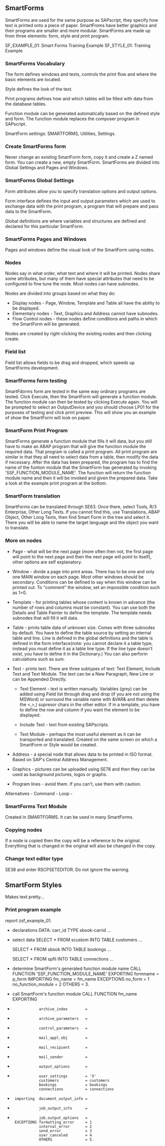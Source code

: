 ## SmartForms

SmartForms are used for the same purpose as SAPscript, they specify how text is
printed onto a piece of paper. SmartFroms have better graphics and their
programs are smaller and more modular. SmartForms are made up from three
elements: form, style and print program.

SF_EXAMPLE_01: Smart Forms Training Example
SF_STYLE_01: Training Example

### SmartForms Vocabulary

The form defines windows and texts, controls the print flow and where the basic
elements are located.

Style defines the look of the text.

Print programs defines how and which tables will be filled with data from the
database tables.

Function module can be generated automatically based on the defined style and
form. The function module replaces the composer program in SAPscript.

SmartForm settings: SMARTFORMS, Utilities, Settings.

### Create SmartForms form

Never change an existing SmartForm form, copy it and create a Z named form. You
can create a new, empty SmartForm. SmartForms are divided into Global Settings
and Pages and Windows.

### SmartForms Global Settings

Form attributes allow you to specify translation options and output options.

Form interface defines the input and output parameters which are used to
exchange data with the print program, a program that will prepare and pass data
to the SmartForm.

Global definitions are where variables and structures are defined and declared
for this particular SmartForm.

### SmartForms Pages and Windows

Pages and windows define the visual look of the SmartForm using nodes.

### Nodes

Nodes say in what order, what text and where it will be printed. Nodes share
some attributes, but many of them have special attributes that need to be
configured to fine tune the node. Most nodes can have subnodes.

Nodes are divided into groups based on what they do:
- Display nodes - Page, Window, Template and Table all have the ability to be
displayed.
- Elementary nodes - Text, Graphics and Address cannot have subnodes.
- Flow Control nodes - these nodes define conditions and paths in which the
SmartForm will be generated.

Nodes are created by right-clicking the existing nodes and then clicking create.

### Field list

Field list allows fields to be drag and dropped, which speeds up SmartForms
development.

### SmarfForms form testing

SmartFdorms form are tested in the same way ordinary programs are tested. Click
Execute, then the SmartForm will generate a function module. The function module
can then be tested by clicking Execute again. You will be prompted to select an
OutputDevice and you should choose LP01 for the purposes of testing and click
print preview. This will show you an example of show the SmartForm will look on
paper.

### SmartForm Print Program

SmartForms generate a function module that fills it will data, but you still
have to make an ABAP program that will give the function module the required
data. That program is called a print program. All print program are similar in
that they all need to select data from a table, then modify the data if necessary.
After the data has been prepared, the program has to find the name of the
funtion module that the SmartForm has generated by invoking
'SSF_FUNCTION_MODULE_NAME'. The function will return the function module name
and then it will be invoked and given the prepared data. Take a look at the
example print program at the bottom.  

### SmartForm translation

SmartForms can be translated through SE63. Once there, select Tools, R/3 Enterprise,
Other Long Texts. If you cannot find this, use Translations, ABAP Object,
Other Long Texts, then find Smart Form in the tree and select it. There you
will be able to name the target language and the object you want to translate.

### More on nodes

- Page - what will be the next page (more often then not, the first page will
point to the next page and then the next page will point to itself), other
options are self explanatory.

- Window - divide a page into print areas. There has to be one and only one MAIN
window on each page. Most other windows should be secondary. Conditions can be
defined to say when this window can be printed out. To "comment" the window, set
an impossible condition such as 1=0.

- Template - for printing tables whose content is known in advance (the number of
rows and columns must be constant). You can use both the Details and Table
Painter to define the template. The template needs subnodes that will fill it
will data.

- Table - prints table data of unknown size. Comes with three subnodes by default.
You have to define the table source by setting an internal table and line. Line
is defined in the global definitions and the table is defined in the form
interface(note: you cannot declare it a table type, instead you must define it
as a table line type. If the line type doesn't exist, you have to define it in
the Dictionary.) You can also perform calculations such as sum.

- Text - prints text. There are three subtypes of text: Text Element, Include
Text and Text Module. The text can be a New Paragraph, New Line or can be
Appended Directly.
    - Text Element - text is written manually. Variables (grey) can be added using
    Field list through drag and drop (if you are not using the MSWord) or
    surround the variable name with &VAR& and then delete the <,>,) supresor
    chars in the other editor. If in a template, you have to define the row and
    column if you want the element to be displayed.
    
    - Include Text - text from existing SAPscripts.
    
    - Text Module - perhaps the most useful element as it can be transported and
    translated. Created on the same screen on which a SmartForm or Style would
    be created.

- Address - a special node that allows data to be printed in ISO format. Based on
SAP's Central Address Management.

- Graphics - pictures can be uploaded using SE78 and then they can be used as
background pictures, logos or graphs.

- Program lines - avoid them. If you can't, use them with caution.

Alternatives - 
Command - 
Loop - 

### SmartForms Text Module

Created in SMARTFORMS. It can be used in many SmartForms.
    
### Copying nodes

If a node is copied then the copy will be a reference to the original.
Everything that is changed in the original will also be changed in the copy.

### Change text editor type

SE38 and enter RSCPSETEDITOR. Do not ignore the warning.

## SmartForm Styles

Makes text pretty...

### Print program example

report zsf_example_01.

* declarations
DATA: carr_id TYPE sbook-carrid ...

* select data
  SELECT * FROM scustom INTO TABLE customers ...

  SELECT * FROM sbook INTO TABLE bookings ...

  SELECT * FROM spfli INTO TABLE connections ...


* determine SmartForm's generated function module name
  CALL FUNCTION 'SSF_FUNCTION_MODULE_NAME'
       EXPORTING  formname           = p_form
       IMPORTING  fm_name            = fm_name
       EXCEPTIONS no_form            = 1
                  no_function_module = 2
                  OTHERS             = 3.

* call SmartForm's function module
  CALL FUNCTION fm_name
       EXPORTING
*                 archive_index        =
*                 archive_parameters   =
*                 control_parameters   =
*                 mail_appl_obj        =
*                 mail_recipient       =
*                 mail_sender          =
*                 output_options       =
*                 user_settings        = 'X'
                  customers            = customers
                  bookings             = bookings
                  connections          = connections
*      importing  document_output_info =
*                 job_output_info      =
*                 job_output_options   =
       EXCEPTIONS formatting_error     = 1
                  internal_error       = 2
                  send_error           = 3
                  user_canceled        = 4
                  OTHERS               = 5.
